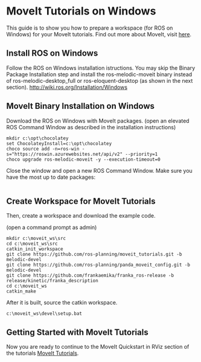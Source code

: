 # MoveIt Tutorials on Windows
This guide is to show you how to prepare a workspace (for ROS on Windows) for your MoveIt tutorials. Find out more about MoveIt, visit [here](https://ros-planning.github.io/moveit_tutorials/index.html).

## Install ROS on Windows
Follow the ROS on Windows installation istructions. You may skip the Binary Package Installation step and install the ros-melodic-moveit binary instead of ros-melodic-desktop_full or ros-eloquent-desktop (as shown in the next section).
http://wiki.ros.org/Installation/Windows

## MoveIt Binary Installation on Windows
Download the ROS on Windows with MoveIt packages.
(open an elevated ROS Command Window as described in the installation instructions)

```no-highlight
mkdir c:\opt\chocolatey
set ChocolateyInstall=c:\opt\chocolatey
choco source add -n=ros-win -s="https://roswin.azurewebsites.net/api/v2" --priority=1
choco upgrade ros-melodic-moveit -y --execution-timeout=0
```

Close the window and open a new ROS Command Window. Make sure you have the most up to date packages:
```rosdep update
```

## Create Workspace for MoveIt Tutorials
Then, create a workspace and download the example code.

(open a command prompt as admin)

```no-highlight
mkdir c:\moveit_ws\src
cd c:\moveit_ws\src
catkin_init_workspace
git clone https://github.com/ros-planning/moveit_tutorials.git -b melodic-devel
git clone https://github.com/ros-planning/panda_moveit_config.git -b melodic-devel
git clone https://github.com/frankaemika/franka_ros-release -b release/kinetic/franka_description
cd c:\moveit_ws
catkin_make
```

After it is built, source the catkin workspace.

```no-highlight
c:\moveit_ws\devel\setup.bat
```

## Getting Started with MoveIt Tutorials
Now you are ready to continue to the MoveIt Quickstart in RViz section of the tutorials [MoveIt Tutorials](https://ros-planning.github.io/moveit_tutorials/doc/quickstart_in_rviz/quickstart_in_rviz_tutorial.html).
